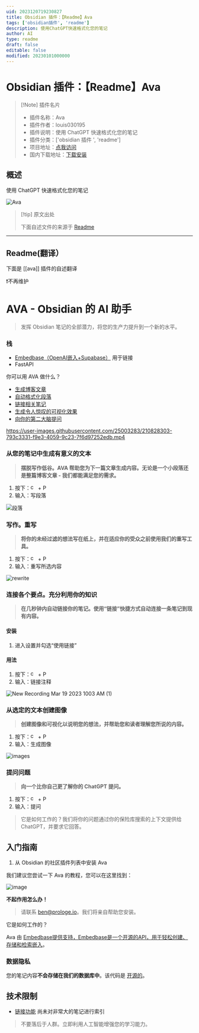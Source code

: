 ```yaml
---
uid: 2023120719230827
title: Obsidian 插件：【Readme】Ava
tags: ['obsidian插件', 'readme']
description: 使用ChatGPT快速格式化您的笔记
author: AI
type: readme
draft: false
editable: false
modified: 20230101000000
---
```


# Obsidian 插件：【Readme】Ava

> [!Note] 插件名片
> - 插件名称：Ava
> - 插件作者：louis030195
> - 插件说明：使用 ChatGPT 快速格式化您的笔记
> - 插件分类：['obsidian 插件 ', 'readme']
> - 项目地址：[点我访问](https://github.com/louis030195/obsidian-ava)
> - 国内下载地址：[下载安装](https://pkmer.cn/products/plugin/pluginMarket/?ava)

## 概述

使用 ChatGPT 快速格式化您的笔记

![Ava](https://cdn.pkmer.cn/covers/ava_new.gif!pkmer)

> [!tip] 原文出处
>
>下面自述文件的来源于 [Readme](https://ghproxy.net/https://raw.githubusercontent.com/different-ai/obsidian-ava/main/README.md)
>

---

## Readme(翻译）

下面是 [[ava]] 插件的自述翻译

❗️不再维护

# AVA - Obsidian 的 AI 助手

> 发挥 Obsidian 笔记的全部潜力，将您的生产力提升到一个新的水平。

### 栈

- [Embedbase（OpenAI嵌入+Supabase）](https://github.com/different-ai/embedbase) 用于链接
- FastAPI

你可以用 AVA 做什么？

- [生成博客文章](https://github.com/louis030195/obsidian-ava/blob/main/README.md#generate-meaningful-text-from-your-notes)
- [自动格式化段落](https://github.com/louis030195/obsidian-ava/blob/main/README.md#write-rewrite)
- [链接相关笔记](https://github.com/louis030195/obsidian-ava/blob/main/README.md#connect-the-dots-leverage-your-knowledge)
- [生成令人惊叹的可视化效果](https://github.com/louis030195/obsidian-ava/blob/main/README.md#create-images-from-selected-text)
- [向你的第二大脑提问](https://github.com/louis030195/obsidian-ava/blob/main/README.md#ask-questions)

<https://user-images.githubusercontent.com/25003283/210828303-793c3331-f9e3-4059-9c23-7f6d97252edb.mp4>

### 从您的笔记中生成有意义的文本

> **摆脱写作低谷。AVA 帮助您为下一篇文章生成内容。无论是一个小段落还是整篇博客文章 - 我们都能满足您的需求。**

1. 按下：<img alt="cmd" src="https://upload.wikimedia.org/wikipedia/commons/thumb/8/8b/Looped_square_on_white_background.svg/560px-Looped_square_on_white_background.svg.png?20071209071920" width="16" height="16"> + P
2. 输入：写段落

![段落](https://cdn.pkmer.cn/covers/ava_1_0.gif!pkmer)

### 写作。重写

> **将你的未经过滤的想法写在纸上，并在适应你的受众之前使用我们的重写工具。**

1. 按下：<img alt="cmd" src="https://upload.wikimedia.org/wikipedia/commons/thumb/8/8b/Looped_square_on_white_background.svg/560px-Looped_square_on_white_background.svg.png?20071209071920" width="16" height="16"> + P
2. 输入：重写所选内容

![rewrite](https://cdn.pkmer.cn/covers/ava_1_1.gif!pkmer)

### 连接各个要点。充分利用你的知识

> **在几秒钟内自动链接你的笔记。使用“链接”快捷方式自动连接一条笔记到现有内容。**

#### 安装

1. 进入设置并勾选“使用链接”

#### 用法

1. 按下：<img alt="cmd" src="https://upload.wikimedia.org/wikipedia/commons/thumb/8/8b/Looped_square_on_white_background.svg/560px-Looped_square_on_white_background.svg.png?20071209071920" width="16" height="16"> + P
2. 输入：链接注释

![New Recording Mar 19 2023 1003 AM (1)](https://cdn.pkmer.cn/covers/ava_1_2.gif!pkmer)

### 从选定的文本创建图像

> **创建图像和可视化以说明您的想法，并帮助您和读者理解您所说的内容。**

1. 按下：<img alt="cmd" src="https://upload.wikimedia.org/wikipedia/commons/thumb/8/8b/Looped_square_on_white_background.svg/560px-Looped_square_on_white_background.svg.png?20071209071920" width="16" height="16"> + P
2. 输入：生成图像

![images](https://cdn.pkmer.cn/covers/ava_1_3.gif!pkmer)

### 提问问题

> **向一个比你自己更了解你的 ChatGPT 提问。**

1. 按下：<img alt="cmd" src="https://upload.wikimedia.org/wikipedia/commons/thumb/8/8b/Looped_square_on_white_background.svg/560px-Looped_square_on_white_background.svg.png?20071209071920" width="16" height="16"> + P
2. 输入：提问

> 它是如何工作的？我们将你的问题通过你的保险库搜索的上下文提供给 ChatGPT，并要求它回答。

## 入门指南

1. 从 Obsidian 的社区插件列表中安装 Ava

我们建议您尝试一下 Ava 的教程，您可以在这里找到：

![image](https://cdn.pkmer.cn/covers/ava_1_4.png!pkmer)

**不起作用怎么办！**

> 请联系 ben@prologe.io。我们将亲自帮助您安装。

它是如何工作的？

Ava 由 [Embedbase提供支持，Embedbase是一个开源的API，用于轻松创建、存储和检索嵌入](https://github.com/another-ai/embedbase-ava)。

### 数据隐私

您的笔记内容**不会存储在我们的数据库中**。该代码是 [开源的](https://github.com/different-ai/embedbase-ava)。

## 技术限制

- [链接功能](https://github.com/louis030195/obsidian-ava/blob/main/README.md#connect-the-dots-leverage-your-knowledge) 尚未对非常大的笔记进行索引

> 不要落后于人群。立即利用人工智能增强您的学习能力。